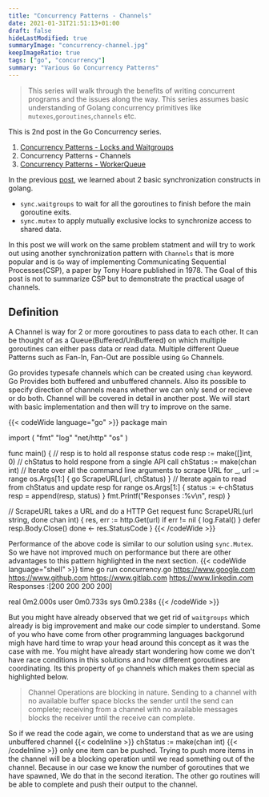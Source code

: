 ```yaml
---
title: "Concurrency Patterns - Channels"
date: 2021-01-31T21:51:13+01:00
draft: false
hideLastModified: true
summaryImage: "concurrency-channel.jpg" 
keepImageRatio: true
tags: ["go", "concurrency"]
summary: "Various Go Concurrency Patterns"
---
```

> This series will walk through the benefits of writing concurrent programs and the issues along the way. This series assumes basic understanding of Golang concurrency primitives like `mutexes`,`goroutines`,`channels` etc.

This is 2nd post in the Go Concurrency series.
1. [Concurrency Patterns - Locks and Waitgroups](/posts/go-concurrency/locks/)
2. Concurrency Patterns - Channels
3. [Concurrency Patterns - WorkerQueue](/posts/go-concurrency/workerqueue/)

In the previous [post](/posts/go_concurrency/locks/), we learned about 2 basic synchronization constructs in golang.
- `sync.waitgroups` to wait for all the goroutines to finish before the main goroutine exits.
- `sync.mutex` to apply mutually exclusive locks to synchronize access to shared data.

In this post we will work on the same problem statment and will try to work out using another synchronization pattern with `Channels` that is more popular and is `Go` way of implementing Communicating Sequential Processes(CSP), a paper by Tony Hoare published in 1978. The Goal of this post is not to summarize CSP but to demonstrate the practical usage of channels.

## Definition
A Channel is way for 2 or more goroutines to pass data to each other. It can be thought of as a Queue(Buffered/UnBuffered) on which multiple goroutines can either pass data or read data. Multiple different Queue Patterns such as Fan-In, Fan-Out are possible using `Go` Channels.

Go provides typesafe channels which can be created using `chan` keyword. Go Provides both buffered and unbuffered channels. Also its possible to specify direction of channels means whether we can only send or recieve or do both. Channel will be covered in detail in another post. We will start with basic implementation and then will try to improve on the same.

{{< codeWide language="go" >}}
package main

import (
	"fmt"
	"log"
	"net/http"
	"os"
)

func main() {
	// resp is to hold all response status code
	resp := make([]int, 0)
	// chStatus to hold respone from a single API call
	chStatus := make(chan int)
	// Iterate over all the command line arguments to scrape URL
	for _, url := range os.Args[1:] {
		go ScrapeURL(url, chStatus)
	}
	// Iterate again to read from chStatus and update resp
	for range os.Args[1:] {
		status := <-chStatus
		resp = append(resp, status)
	}
	fmt.Printf("Responses :%v\n", resp)
}

// ScrapeURL takes a URL and do a HTTP Get request
func ScrapeURL(url string, done chan int) {
	res, err := http.Get(url)
	if err != nil {
		log.Fatal()
	}
	defer resp.Body.Close()
	done <- res.StatusCode
}
{{< /codeWide >}}

Performance of the above code is similar to our solution using `sync.Mutex`. So we have not improved much on performance but there are other advantages to this pattern highlighted in the next section.
{{< codeWide language="shell" >}}
time go run concurrency.go https://www.google.com https://www.github.com https://www.gitlab.com https://www.linkedin.com
Responses :[200 200 200 200]

real    0m2.000s
user    0m0.733s
sys     0m0.238s
{{< /codeWide >}}

But you might have already observed that we get rid of `waitgroups` which already is big improvement and make our code simpler to understand. Some of you who have come from other programming languages backgorund migh have hard time to wrap your head around this concept as it was the case with me. You might have already start wondering how come we don't have race conditions in this solutions and how different goroutines are coordinating. Its this property of `go` channels which makes them special as highlighted below.

> Channel Operations are blocking in nature. Sending to a channel with no available buffer space blocks the sender until the send can complete; receiving from a channel with no available messages blocks the receiver until the receive can complete.

So if we read the code again, we come to understand that as we are using unbuffered channel {{< codeInline >}} chStatus := make(chan int) {{< /codeInline >}} only one item can be pushed. Trying to push more items in the channel will be a blocking operation until we read something out of the channel. Because in our case we know the number of goroutines that we have spawned, We do that in the second iteration. The other go routines will be able to complete and push their output to the channel.
